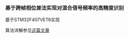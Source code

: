 ### 基于跨帧相位差法实现对混合信号频率的高精度识别
基于STM32F407VET6实现

算法详解参见[这篇文章](https://www.qinshiyue.icu/p/%E5%9F%BA%E4%BA%8E%E8%B7%A8%E5%B8%A7%E7%9B%B8%E4%BD%8D%E5%B7%AE%E6%B3%95%E5%AE%9E%E7%8E%B0%E6%B7%B7%E5%90%88%E4%BF%A1%E5%8F%B7%E5%88%86%E7%A6%BB/)
